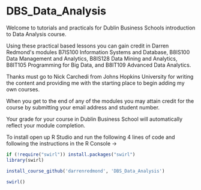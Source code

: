 # DBS_Data_Analysis

Welcome to tutorials and practicals for Dublin Business Schools introduction to Data Analysis course.

Using these practical based lessons you can gain credit in Darren Redmond's modules B7IS100 Information Systems and Database,
B8IS100 Data Management and Analytics, B8IS128 Data Mining and Analytics, B8IT105 Programming for Big Data,
and B8IT109 Advanced Data Analytics.

Thanks must go to Nick Carchedi from Johns Hopkins University for writing the content and providing me with the starting place to begin adding my own courses.

When you get to the end of any of the modules you may attain credit for the course by submitting your email address and student number.

Your grade for your course in Dublin Business School will automatically reflect your module completion.

To install open up R Studio and run the following 4 lines of code and following the instructions in the R Console ->

```r
if (!require("swirl")) install.packages("swirl")
library(swirl)

install_course_github('darrenredmond', 'DBS_Data_Analysis')

swirl()
```
